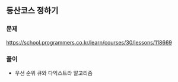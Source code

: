## 등산코스 정하기
### 문제
https://school.programmers.co.kr/learn/courses/30/lessons/118669  

### 풀이
- 우선 순위 큐와 다익스트라 알고리즘